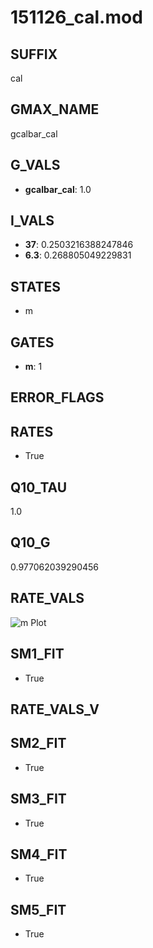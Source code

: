 # 151126_cal.mod

## SUFFIX

cal

## GMAX_NAME

gcalbar_cal

## G_VALS

- **gcalbar_cal**: 1.0

## I_VALS

- **37**: 0.2503216388247846
- **6.3**: 0.268805049229831

## STATES

- m

## GATES

- **m**: 1

## ERROR_FLAGS


## RATES

- True

## Q10_TAU

1.0

## Q10_G

0.977062039290456

## RATE_VALS

![m Plot](/Users/pbozelos/Dropbox/icg-Chai-Panos/supermodels/output_markdown_files/Ca/151126_cal.mod/images/m.png)

## SM1_FIT

- True

## RATE_VALS_V

## SM2_FIT

- True

## SM3_FIT

- True

## SM4_FIT

- True

## SM5_FIT

- True

